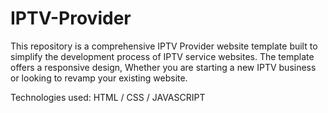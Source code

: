 # IPTV-Provider
This repository is a comprehensive IPTV Provider website template built to simplify the development process of IPTV service websites. The template offers a responsive design, Whether you are starting a new IPTV business or looking to revamp your existing website.

Technologies used: HTML / CSS / JAVASCRIPT